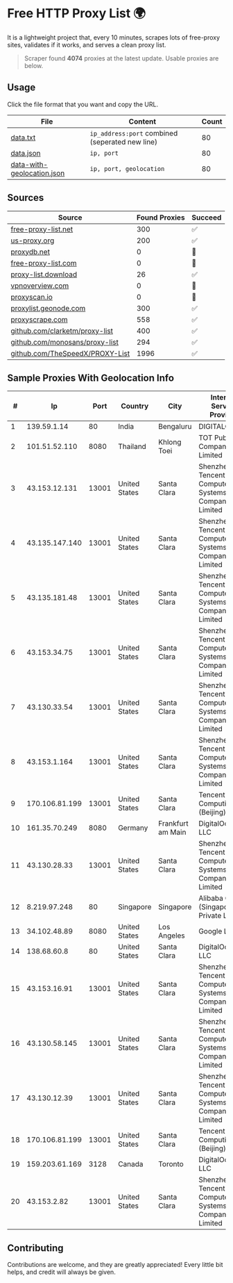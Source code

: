 
# Free HTTP Proxy List 🌍

It is a lightweight project that, every 10 minutes, scrapes lots of free-proxy sites, validates if it works, and serves a clean proxy list.


> Scraper found **4074** proxies at the latest update. Usable proxies are below.

## Usage

Click the file format that you want and copy the URL.


|File|Content|Count|
|----|-------|-----|
|[data.txt](https://raw.githubusercontent.com/themiralay/Proxy-List-World/master/data.txt)|`ip_address:port` combined (seperated new line)|80|
|[data.json](https://raw.githubusercontent.com/themiralay/Proxy-List-World/master/data.json)|`ip, port`|80|
|[data-with-geolocation.json](https://raw.githubusercontent.com/themiralay/Proxy-List-World/master/data-with-geolocation.json)|`ip, port, geolocation`|80|

## Sources

|Source|Found Proxies|Succeed|
|------|-------------|-------|
|[free-proxy-list.net](https://free-proxy-list.net)|300|✅|
|[us-proxy.org](https://www.us-proxy.org)|200|✅|
|[proxydb.net](http://proxydb.net)|0|🚫|
|[free-proxy-list.com](https://free-proxy-list.com/?page=&port=&type%5B%5D=http&type%5B%5D=https&up_time=0&search=Search)|0|🚫|
|[proxy-list.download](https://www.proxy-list.download/HTTP)|26|✅|
|[vpnoverview.com](https://vpnoverview.com/privacy/anonymous-browsing/free-proxy-servers)|0|🚫|
|[proxyscan.io](https://www.proxyscan.io)|0|🚫|
|[proxylist.geonode.com](https://proxylist.geonode.com/api/proxy-list?limit=300&page=1&sort_by=lastChecked&sort_type=desc&protocols=http,https)|300|✅|
|[proxyscrape.com](https://api.proxyscrape.com/v2/?request=displayproxies&protocol=http&timeout=10000&country=all&ssl=all&anonymity=all)|558|✅|
|[github.com/clarketm/proxy-list](https://raw.githubusercontent.com/clarketm/proxy-list/master/proxy-list-raw.txt)|400|✅|
|[github.com/monosans/proxy-list](https://raw.githubusercontent.com/monosans/proxy-list/main/proxies/http.txt)|294|✅|
|[github.com/TheSpeedX/PROXY-List](https://raw.githubusercontent.com/TheSpeedX/PROXY-List/master/http.txt)|1996|✅|


## Sample Proxies With Geolocation Info

|#|Ip|Port|Country|City|Internet Service Provider|
|-|--|----|-------|----|-------------------------|
|1|139.59.1.14|80|India|Bengaluru|DIGITALOCEAN|
|2|101.51.52.110|8080|Thailand|Khlong Toei|TOT Public Company Limited|
|3|43.153.12.131|13001|United States|Santa Clara|Shenzhen Tencent Computer Systems Company Limited|
|4|43.135.147.140|13001|United States|Santa Clara|Shenzhen Tencent Computer Systems Company Limited|
|5|43.135.181.48|13001|United States|Santa Clara|Shenzhen Tencent Computer Systems Company Limited|
|6|43.153.34.75|13001|United States|Santa Clara|Shenzhen Tencent Computer Systems Company Limited|
|7|43.130.33.54|13001|United States|Santa Clara|Shenzhen Tencent Computer Systems Company Limited|
|8|43.153.1.164|13001|United States|Santa Clara|Shenzhen Tencent Computer Systems Company Limited|
|9|170.106.81.199|13001|United States|Santa Clara|Tencent Cloud Computing (Beijing) Co|
|10|161.35.70.249|8080|Germany|Frankfurt am Main|DigitalOcean, LLC|
|11|43.130.28.33|13001|United States|Santa Clara|Shenzhen Tencent Computer Systems Company Limited|
|12|8.219.97.248|80|Singapore|Singapore|Alibaba Cloud (Singapore) Private Limited|
|13|34.102.48.89|8080|United States|Los Angeles|Google LLC|
|14|138.68.60.8|80|United States|Santa Clara|DigitalOcean, LLC|
|15|43.153.16.91|13001|United States|Santa Clara|Shenzhen Tencent Computer Systems Company Limited|
|16|43.130.58.145|13001|United States|Santa Clara|Shenzhen Tencent Computer Systems Company Limited|
|17|43.130.12.39|13001|United States|Santa Clara|Shenzhen Tencent Computer Systems Company Limited|
|18|170.106.81.199|13001|United States|Santa Clara|Tencent Cloud Computing (Beijing) Co|
|19|159.203.61.169|3128|Canada|Toronto|DigitalOcean, LLC|
|20|43.153.2.82|13001|United States|Santa Clara|Shenzhen Tencent Computer Systems Company Limited|



## Contributing

Contributions are welcome, and they are greatly appreciated! Every
little bit helps, and credit will always be given.

